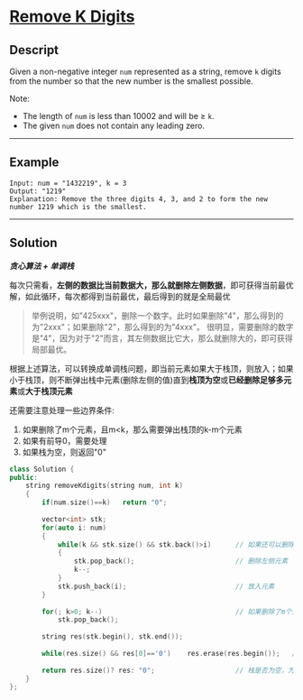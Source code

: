 # [Remove K Digits](https://leetcode.com/problems/remove-k-digits/)

## Descript
Given a non-negative integer `num` represented as a string, remove `k` digits from the number so that the new number is the smallest possible.

Note:
* The length of `num` is less than 10002 and will be ≥ `k`.
* The given `num` does not contain any leading zero.

---
## Example

```
Input: num = "1432219", k = 3
Output: "1219"
Explanation: Remove the three digits 4, 3, and 2 to form the new number 1219 which is the smallest.
```

---
## Solution
***贪心算法 + 单调栈***

每次只需看，**左侧的数据比当前数据大，那么就删除左侧数据**，即可获得当前最优解，如此循环，每次都得到当前最优，最后得到的就是全局最优

> 举例说明，如"425xxx"，删除一个数字。此时如果删除"4"，那么得到的为"2xxx"；如果删除"2"，那么得到的为"4xxx"。
> 很明显，需要删除的数字是"4"，因为对于"2"而言，其左侧数据比它大，那么就删除大的，即可获得局部最优。

根据上述算法，可以转换成单调栈问题，即当前元素如果大于栈顶，则放入；如果小于栈顶，则不断弹出栈中元素(删除左侧的值)直到**栈顶为空**或**已经删除足够多元素**或**大于栈顶元素**

还需要注意处理一些边界条件:
1. 如果删除了m个元素，且m<k，那么需要弹出栈顶的k-m个元素
2. 如果有前导0，需要处理
3. 如果栈为空，则返回"0"

```c++
class Solution {
public:
    string removeKdigits(string num, int k) 
    {
        if(num.size()==k)   return "0";
        
        vector<int> stk;
        for(auto i: num)                                
        {
            while(k && stk.size() && stk.back()>i)      // 如果还可以删除 && 栈不为空 && 栈顶仍比元素大
            {
                stk.pop_back();                         // 删除左侧元素
                k--;
            }
            stk.push_back(i);                           // 放入元素
        }
        
        for(; k>0; k--)                                 // 如果删除了m个元素且m<k，则弹出栈顶k-m个
            stk.pop_back();
        
        string res(stk.begin(), stk.end());
        
        while(res.size() && res[0]=='0')    res.erase(res.begin());   // 删除前导0
        
        return res.size()? res: "0";                    // 栈是否为空，为空则返回"0"
    }
};
```
